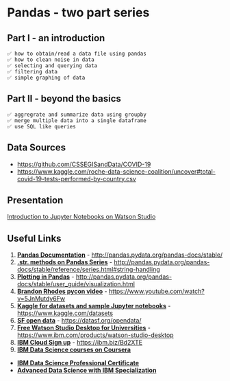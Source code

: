 # Pandas - two part series

## Part I - an introduction

    ✅ how to obtain/read a data file using pandas
    ✅ how to clean noise in data
    ✅ selecting and querying data
    ✅ filtering data
    ✅ simple graphing of data

## Part II - beyond the basics

    ✅ aggregrate and summarize data using groupby
    ✅ merge multiple data into a single dataframe
    ✅ use SQL like queries


## Data Sources
- https://github.com/CSSEGISandData/COVID-19
- https://www.kaggle.com/roche-data-science-coalition/uncover#total-covid-19-tests-performed-by-country.csv
  
## Presentation
[Introduction to Jupyter Notebooks on Watson Studio](https://slides.com/upkar/pandas-series)

## Useful Links
1. **[Pandas Documentation](http://pandas.pydata.org/pandas-docs/stable/)** - http://pandas.pydata.org/pandas-docs/stable/
2. **[.str. methods on Pandas Series](http://pandas.pydata.org/pandas-docs/stable/reference/series.html#string-handling)** - http://pandas.pydata.org/pandas-docs/stable/reference/series.html#string-handling
3. **[Plotting in Pandas](http://pandas.pydata.org/pandas-docs/stable/user_guide/visualization.html)** - http://pandas.pydata.org/pandas-docs/stable/user_guide/visualization.html
4. **[Brandon Rhodes pycon video](https://www.youtube.com/watch?v=5JnMutdy6Fw)** - https://www.youtube.com/watch?v=5JnMutdy6Fw
5. **[Kaggle for datasets and sample Jupyter notebooks](https://www.kaggle.com/datasets)** - https://www.kaggle.com/datasets
6. **[SF open data](https://datasf.org/opendata/)** - https://datasf.org/opendata/
7. **[Free Watson Studio Desktop for Universities](https://www.ibm.com/products/watson-studio-desktop)** - https://www.ibm.com/products/watson-studio-desktop
8. **[IBM Cloud Sign up](https://ibm.biz/Bd2XTE)** - https://ibm.biz/Bd2XTE
9. **[IBM Data Science courses on Coursera](https://www.coursera.org/courses?query=ibm%20data%20science)**
  - **[IBM Data Science Professional Certificate](https://www.coursera.org/specializations/ibm-data-science-professional-certificate)**
  - **[Advanced Data Science with IBM Specialization](https://www.coursera.org/specializations/advanced-data-science-ibm)**
